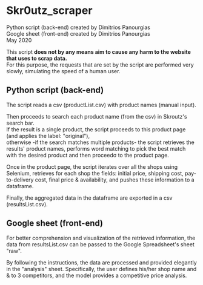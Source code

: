 # Skr0utz_scraper
Python script (back-end) created by Dimitrios Panourgias
<br/> Google sheet (front-end) created by Dimitrios Panourgias
<br/> May 2020

This script **does not by any means aim
to cause any harm to the website
that uses to scrap data.** <br/> For this purpose, the
requests that are set by the script are performed
very slowly, simulating the speed of a human user.


## Python script (back-end) 
The script reads a csv (productList.csv) with product names (manual input). 

Then proceeds to search each product name (from the csv) in Skroutz's search bar. 
<br/> If the result is a single product, the script proceeds to this product page (and applies the label: "original"),
<br/> otherwise -if the search matches multiple products- the script retrieves the results' product names, performs word matching to pick the best match with the desired product and then proceedσ to the product page.

Once in the product page, the script iterates over all the shops using Selenium, retrieves for each shop the fields: initial price, shipping cost, pay-to-delivery cost, final price & availability, and pushes these information to a dataframe.

Finally, the aggregated data in the dataframe are exported in a csv (resultsList.csv).


## Google sheet (front-end)
For better comprehension and visualization of the retrieved information, the data from resultsList.csv can be passed to the Google Spreadsheet's sheet "raw".

By following the instructions, the data are processed and provided elegantly in the "analysis" sheet. Specifically, the user defines his/her shop name and & to 3 competitors, and the model provides a competitive price analysis.
